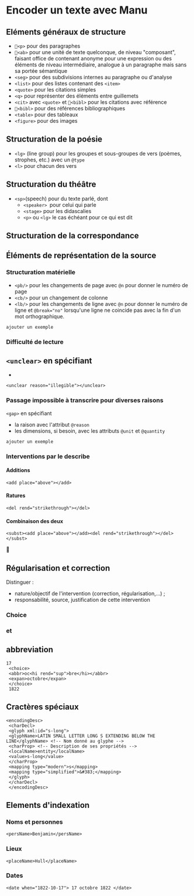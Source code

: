 # Encoder un texte avec Manu

## Eléments généraux de structure
- `<p>` pour des paragraphes  
- `<ab>` pour une unité de texte quelconque, de niveau "composant", faisant office de contenant anonyme pour une expression ou des éléments de niveau intermédiaire, analogue à un paragraphe mais sans sa portée sémantique
- `<seg>` pour des subdivisions internes au paragraphe ou d'analyse
- `<list>` pour des listes  contenant des `<item>`  
- `<quote>` pour les citations simples
- `<q>` pour représenter des éléments entre guillemets  
- `<cit>` avec `<quote>` et `<bibl>` pour les citations avec référence
- `<bibl>` pour des références bibliographiques
- `<table>` pour des tableaux  
- `<figure>` pour des images  

## Structuration de la poésie
- `<lg>` (line group) pour les groupes et sous-groupes de vers (poèmes, strophes, etc.) avec un `@type`
- `<l>` pour chacun des vers

## Structuration du théâtre
- `<sp>`(speech) pour du texte parlé, dont  
  - `<speaker> `pour celui qui parle  
  - `<stage>` pour les didascalies  
  - `<p>` ou `<lg>` le cas échéant pour ce qui est dit  

## Structuration de la correspondance

## Éléments de représentation de la source
### Structuration matérielle
- `<pb/>` pour les changements de page avec `@n` pour donner le numéro de page
- `<cb/>` pour un changement de colonne
- `<lb/>` pour les changements de ligne avec `@n` pour donner le numéro de ligne et `@break="no"` lorsqu'une ligne ne coincide pas avec la fin d'un mot orthographique.

```
ajouter un exemple
```

### Difficulté de lecture
`<unclear>` en spécifiant
-
-
```
<unclear reason="illegible"></unclear>
```
### Passage impossible à transcrire pour diverses raisons
`<gap>` en spécifiant
- la raison avec l'attribut `@reason`
- les dimensions, si besoin, avec les attributs `@unit` et `@quantity`
```
ajouter un exemple
```

### Interventions par le describe
#### Additions
```
<add place="above"></add>
```
#### Ratures
```
<del rend="strikethrough"></del>
```

#### Combinaison des deux
```
<subst><add place="above"></add><del rend="strikethrough"></del></subst>
```

## Régularisation et correction
Distinguer :
- nature/objectif de l'intervention (correction, régularisation,...) ;
- responsabilité, source, justification de cette intervention

### Choice
### <reg> et <orig>

## abbreviation
```
17
 <choice>
 <abbr>oc<hi rend="sup">bre</hi></abbr>
 <expan>octobre</expan>
 </choice>
 1822
```

## Cractères spéciaux
<g>

```
<encodingDesc>
 <charDecl>
 <glyph xml:id="s-long">
 <glyphName>LATIN SMALL LETTER LONG S EXTENDING BELOW THE
LINE</glyphName> <!-- Nom donné au glyphe -->
 <charProp> <!-- Description de ses propriétés -->
 <localName>entity</localName>
 <value>s-long</value>
 </charProp>
 <mapping type="modern">s</mapping>
 <mapping type="simplified">&#383;</mapping>
 </glyph>
 </charDecl>
 </encodingDesc>
```

## Elements d'indexation
### Noms et personnes
```
<persName>Benjamin</persName>
```
### Lieux
```
<placeName>Hull</placeName>
```

### Dates
```
<date when="1822-10-17"> 17 octobre 1822 </date>
```
